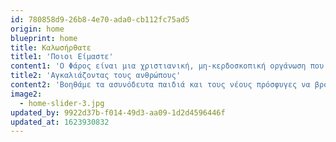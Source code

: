 ```yaml
---
id: 780858d9-26b8-4e70-ada0-cb112fc75ad5
origin: home
blueprint: home
title: Καλωσήρθατε
title1: 'Ποιοι Είμαστε'
content1: 'Ο Φάρος είναι μια χριστιανική, μη-κερδοσκοπική οργάνωση που παρέχει φροντίδα και εξατομικευμένη υποστήριξη σε ασυνόδευτα παιδιά και νεαρούς πρόσφυγες. Όραμά μας είναι να δούμε κάθε ασυνόδευτο παιδί και νεαρό πρόσφυγα να ζει με αξιοπρέπεια και ελπίδα, έχοντας αποκτήσει τα απαραίτητα εφόδια, ώστε να συμβάλλει θετικά στην κοινωνία. Θέλουμε να αναλάβουμε με υπευθυνότητα τα μεμονωμένα ασυνόδευτα παιδιά και νέους πρόσφυγες που μας εμπιστεύεται η πολιτεία και να τους βοηθήσουμε να βρουν ένα ασφαλές περιβάλλον, καθώς και να ανακαλύψουν την αξία τους και να «χτίσουν» ένα μέλλον με προοπτικές.'
title2: 'Αγκαλιάζοντας τους ανθρώπους'
content2: 'Βοηθάμε τα ασυνόδευτα παιδιά και τους νέους πρόσφυγες να βρουν ένα ασφαλές περιβάλλον, να ανακαλύψουν την αξία τους και να χτίσουν ένα μέλλον με προοπτικές. Εργαζόμαστε ολιστικά και αναλαμβάνουμε την ευθύνη για κάθε παιδί και νέο πρόσφυγα, παρέχοντας εξατομικευμένη φροντίδα. Μέσα από αυτή μας την προσέγγιση, θέλουμε να δούμε κάθε ασυνόδευτο παιδί και νεαρό πρόσφυγα να ζουν με αξιοπρέπεια και ελπίδα, όντας εφοδιασμένοι με τις δυνατότητες για να συμβάλλουν θετικά στην κοινωνία. Στόχος μας είναι να συνεισφέρουμε σε ένα πιο αποτελεσματικό σύστημα προστασίας των παιδιών, βασιζόμενοι στην ακαδημαϊκή έρευνα, εφαρμόζοντας παγκόσμιες βέλτιστες πρακτικές και συνεργαζόμενοι με ειδικούς σε ολόκληρο τον κόσμο.'
image2:
  - home-slider-3.jpg
updated_by: 9922d37b-f014-49d3-aa09-1d2d4596446f
updated_at: 1623930832
---
```

